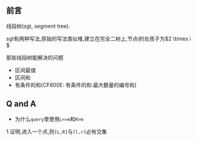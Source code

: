 ## 前言

线段树(sgt, segment tree).


sgt有两种写法,原始的写法类似堆,建立在完全二树上,节点$i$的左孩子为$2 \times i $

那些线段树能解决的问题

- 区间最值
- 区间和
- 有条件的和(CF600E: 有条件的和:最大数量的编号和)


## Q and A

- 为什么`query`里使用`L<=m`和`R>m`


1.证明,进入一个点,则``[L,R]``与``[l,r]``必有交集


